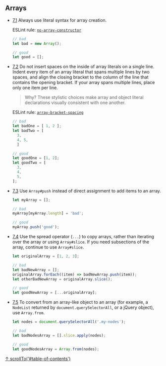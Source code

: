 ## Arrays

- [7.1](#7.1) <a name="7.1"></a> Always use literal syntax for array creation.

  ESLint rule: [`no-array-constructor`](http://eslint.org/docs/rules/no-array-constructor.html)

  ```javascript
  // bad
  let bad = new Array();

  // good
  let good = [];
  ```

- [7.2](#7.2) <a name="7.2"></a> Do not insert spaces on the inside of array literals on a single line. Indent every item of an array literal that spans multiple lines by two spaces, and align the closing bracket to the column of the line that contains the opening bracket. If your array spans multiple lines, place only one item per line.

  > Why? These stylistic choices make array and object literal declarations visually consistent with one another.

  ESLint rule: [`array-bracket-spacing`](http://eslint.org/docs/rules/array-bracket-spacing.html)

  ```javascript
  // bad
  let badOne = [ 1, 2 ];
  let badTwo = [
    3,
    4, 5,
    ]

  // good
  let goodOne = [1, 2];
  let goodTwo = [
    3,
    4,
    5,
  ];
  ```

- [7.3](#7.3) <a name="7.3"></a> Use `Array#push` instead of direct assignment to add items to an array.

  ```javascript
  let myArray = [];

  // bad
  myArray[myArray.length] = 'bad';

  // good
  myArray.push('good');
  ```

- [7.4](#7.4) <a name="7.4"></a> Use the spread operator (`...`) to copy arrays, rather than iterating over the array or using `Array#slice`. If you need subsections of the array, continue to use `Array#slice`.

  ```javascript
  let originalArray = [1, 2, 3];

  // bad
  let badNewArray = [];
  originalArray.forEach((item) => badNewArray.push(item));
  let otherBadNewArray = originalArray.slice();

  // good
  let goodNewArray = [...originalArray];
  ```

- [7.5](#7.5) <a name="7.5"></a> To convert from an array-like object to an array (for example, a `NodeList` returned by `document.querySelectorAll`, or a jQuery object), use `Array.from`.

  ```javascript
  let nodes = document.querySelectorAll('.my-nodes');

  // bad
  let badNodesArray = [].slice.apply(nodes);

  // good
  let goodNodesArray = Array.from(nodes);
  ```

[↑ scrollTo('#table-of-contents')](#table-of-contents)
